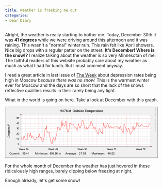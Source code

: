 ```yaml
---
title: Weather is freaking me out
categories:
- Dear Diary
---
```


Alright, the weather is really starting to bother me. Today, December 30th it was **41 degrees** while we were driving around this afternoon and it was raining. This wasn't a "normal" winter rain. This rain felt like April showers. Nice big drops with a regular patter on the street. **It's December! Where is the snow!?**
I realize talking about the weather is so very Minnesotan of me. The faithful readers of this website probably care about my weather as much as what I had for lunch. But I must comment anyway.

I read a great article in last issue of [The Week](http://www.theweekmagazine.com/) about depression rates being high in Moscow _because there was no snow_! This is the warmest winter ever for Moscow and the days are so short that the lack of the snows reflective qualities results in their rarely being any light.

What in the world is going on here. Take a look at December with this graph.

![temp-december-2006](/assets/posts/2006/temp-december1.png)

For the whole month of December the weather has just hovered in these ridiculously high ranges, barely dipping below freezing at night.

Enough already, let's get some snow!
